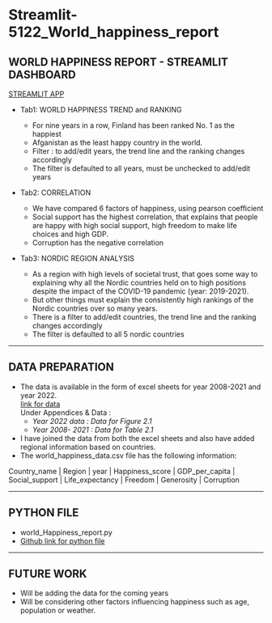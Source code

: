 # Streamlit-5122_World_happiness_report
## WORLD HAPPINESS REPORT - STREAMLIT DASHBOARD
[STREAMLIT APP](https://ramyasenapathy-streamlit-5122-wor-world-happiness-report-mv4ees.streamlit.app/)


* Tab1: WORLD HAPPINESS TREND and RANKING
  * For nine years in a row, Finland has been ranked No. 1 as the happiest 
  * Afganistan as the least happy country in the world.
  * Filter : to add/edit years, the trend line and the ranking changes accordingly
  * The filter is defaulted to all years, must be unchecked to add/edit years

* Tab2: CORRELATION 
  * We have compared 6 factors of happiness, using pearson coefficient
  * Social support has the highest correlation, that explains that people are happy with high social support, high freedom to make life choices and high GDP.
  * Corruption has the negative correlation

* Tab3: NORDIC REGION ANALYSIS
  * As a region with high levels of societal trust, that goes some way to explaining why all the Nordic countries held on to high positions despite the impact of the COVID-19 pandemic (year: 2019-2021). 
  * But other things must explain the consistently high rankings of the Nordic countries over so many years. 
  * There is a filter to add/edit countries, the trend line and the ranking changes accordingly
  * The filter is defaulted to all 5 nordic countries

----
## DATA PREPARATION
* The data is available in the form of excel sheets for year 2008-2021 and year 2022. <br />
[link for data]( https://worldhappiness.report/ed/2022/#appendices-and-data)<br />
Under Appendices & Data :
  * _Year 2022 data  : Data for Figure 2.1_
  * _Year 2008- 2021  : Data for Table 2.1_
* I have joined the data from both the excel sheets and also have added regional information based on countries.
* The world_happiness_data.csv file has the following information: **<br />**

Country_name | Region | year | Happiness_score | GDP_per_capita | Social_support | Life_expectancy | Freedom | Generosity | Corruption

----
## PYTHON FILE
* world_Happiness_report.py
* [Github link for python file](https://github.com/RamyaSenapathy/Streamlit-5122_World_happiness_report/blob/main/world_Happiness_report.py)
----
## FUTURE WORK
* Will be adding the data for the coming years
* Will be considering other factors influencing happiness such as age, population or weather.



